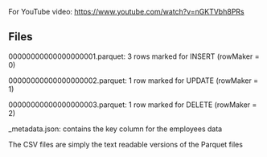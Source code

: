 For YouTube video: https://www.youtube.com/watch?v=nGKTVbh8PRs

## Files

00000000000000000001.parquet: 3 rows marked for INSERT (rowMaker = 0)

00000000000000000002.parquet: 1 row marked for UPDATE (rowMaker = 1)

00000000000000000003.parquet: 1 row marked for DELETE (rowMaker = 2)

_metadata.json: contains the key column for the employees data

The CSV files are simply the text readable versions of the Parquet files

